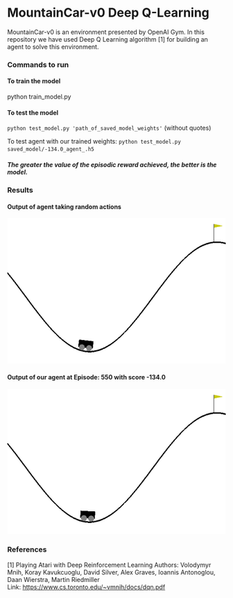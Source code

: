 # MountainCar-v0 Deep Q-Learning
MountainCar-v0 is an environment presented by OpenAI Gym. In this repository we have used Deep Q Learning algorithm [1] for building an agent to solve this environment.

### Commands to run
#### To train the model
python train_model.py

#### To test the model
`python test_model.py 'path_of_saved_model_weights'` (without quotes)

To test agent with our trained weights: <code>python test_model.py saved_model/-134.0_agent_.h5</code>

##### The greater the value of the episodic reward achieved, the better is the model.


### Results

#### Output of agent taking random actions
![Episode: 0 | width=20](demo/mountain_car_random.gif)

#### Output of our agent at Episode: 550 with score -134.0
![Episode: 550, Score:-134.0](demo/mountain_car_trained.gif)


### References
[1] Playing Atari with Deep Reinforcement Learning
    Authors: Volodymyr Mnih, Koray Kavukcuoglu, David Silver, Alex Graves, Ioannis Antonoglou, Daan Wierstra, Martin Riedmiller       
    Link: https://www.cs.toronto.edu/~vmnih/docs/dqn.pdf




